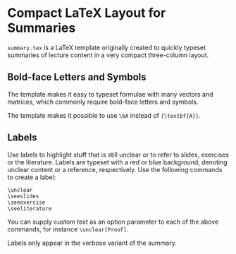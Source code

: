 Compact LaTeX Layout for Summaries
==================================

<code>summary.tex</code> is a LaTeX template originally created to quickly typeset
summaries of lecture content in a very compact three-column layout.


Bold-face Letters and Symbols
-----------------------------

The template makes it easy to typeset formulae with many vectors and matrices,
which commonly require bold-face letters and symbols.

The template makes it possible to use <code>\bA</code> instead of
<code>{\textbf{A}}</code>.

Labels
------

Use labels to highlight stuff that is still unclear or to refer to slides,
exercises or the literature. Labels are typeset with a red or blue background,
denoting unclear content or a reference, respectively.
Use the following commands to create a label:

    \unclear
    \seeslides
    \seeexercise
    \seeliterature

You can supply custom text as an option parameter to each of the above commands,
for instance <code>\unclear[Proof]</code>.

Labels only appear in the verbose variant of the summary.